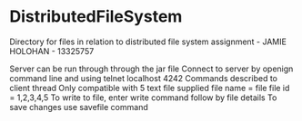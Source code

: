 # DistributedFileSystem
Directory for files in relation to distributed file system assignment - JAMIE HOLOHAN - 13325757

Server can be run through through the jar file
Connect to server by openign command line and using telnet localhost 4242
Commands described to client thread
Only compatible with 5 text file supplied
file name = file
file id = 1,2,3,4,5
To write to file, enter write command follow by file details
To save changes use savefile command


